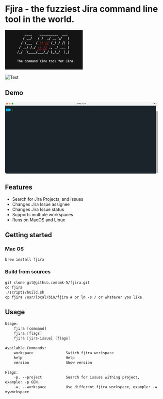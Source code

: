 # Fjira - the fuzziest Jira command line tool in the world.

<img src="fjira.png" alt="drawing" width="256"/>

![Test](https://github.com/mk-5/fjira/actions/workflows/tests.yml/badge.svg)

## Demo

![Fjira Demo](demo.gif)

## Features

- Search for Jira Projects, and Issues
- Changes Jira Issue assignee
- Changes Jira Issue status
- Supports multiple workspaces
- Runs on MacOS and Linux

## Getting started

### Mac OS

```shell
brew install fjira
```

### Build from sources

```shell
git clone git@github.com:mk-5/fjira.git
cd fjira
./scripts/build.sh
cp fjira /usr/local/bin/fjira # or ln -s / or whatever you like
```

## Usage

```shell
Usage:
    fjira [command]
    fjira [flags]
    fjira [jira-issue] [flags]

Available Commands:
    workspace               Switch fjira workspace
    help               	    Help
    version                 Show version

Flags:
    -p, --project           Search for issues withing project, example: -p GEN.
    -w, --workspace         Use different fjira workspace, example: -w myworkspace
```
